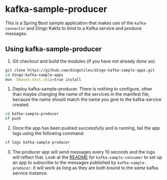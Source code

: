 # kafka-sample-producer

This is a Spring Boot sample application that makes use of the `kafka-connector` and Dingo Kakfa to bind to a Kafka service and produce messages.

## Using kafka-sample-producer

1. Git checkout and build the modules (if you have not already done so):

  ```bash
  git clone https://github.com/dingotiles/dingo-kafka-sample-apps.git
  cd dingo-kafka-sample-apps
  mvn -Dmaven.test.skip=true install
  ```

1. Deploy kafka-sample-producer. There is nothing to configure, other than maybe changing the name of the services in the manifest file, because the name should match the name you give to the kafka-service created.

  ```bash
  cd kafka-sample-producer
  cf push
  ```

2. Once the app has been pushed successfully and is running, tail the app logs using the following command:

  ```bash
  cf logs kafka-sample-producer
  ```  

3. The producer app will send messages every 10 seconds and the logs will reflect that. Look at the [README](https://github.com/dingotiles/dingo-kafka-sample-apps/tree/master/kafka-sample-consumer) for `kafka-sample-consumer` to set up an app to subscribe to the messages published by `kafka-sample-producer`. It will work as long as they are both bound to the _same_ kafka service instance.  
